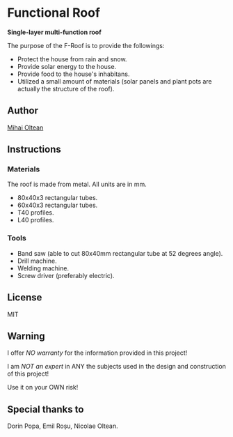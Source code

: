 # Functional Roof

__Single-layer multi-function roof__

The purpose of the F-Roof is to provide the followings:

- Protect the house from rain and snow.
- Provide solar energy to the house.
- Provide food to the house's inhabitans.
- Utilized a small amount of materials (solar panels and plant pots are actually the structure of the roof).

## Author

[Mihai Oltean](https://mihaioltean.github.io)

## Instructions

### Materials

The roof is made from metal.
All units are in mm.

- 80x40x3 rectangular tubes.
- 60x40x3 rectangular tubes.
- T40 profiles.
- L40 profiles. 

### Tools

- Band saw (able to cut 80x40mm rectangular tube at 52 degrees angle).
- Drill machine.
- Welding machine.
- Screw driver (preferably electric).

## License

MIT

## Warning

I offer *NO warranty* for the information provided in this project!

I am *NOT an expert* in ANY the subjects used in the design and construction of this project! 

Use it on your OWN risk!

## Special thanks to

Dorin Popa, Emil Roșu, Nicolae Oltean.